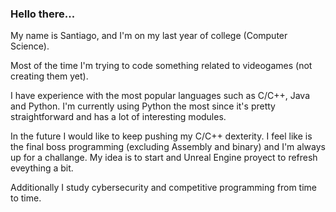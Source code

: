 ### Hello there...


My name is Santiago, and I'm on my last year of college (Computer Science).

Most of the time I'm trying to code something related to videogames (not creating them yet).

I have experience with the most popular languages such as C/C++, Java and Python. 
I'm currently using Python the most since it's pretty straightforward and has a lot of interesting modules.

In the future I would like to keep pushing my C/C++ dexterity. I feel like is the final boss programming (excluding Assembly and binary) and I'm always up for a challange.
My idea is to start and Unreal Engine proyect to refresh eveything a bit.

Additionally I study cybersecurity and competitive programming from time to time.

